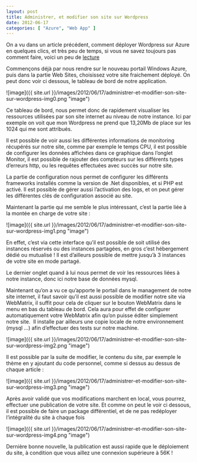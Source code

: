 ```yaml
---
layout: post
title: Administrer, et modifier son site sur Wordpress
date: 2012-06-17
categories: [ "Azure", "Web App" ]
---
```


On a vu dans un article précédent, comment déployer Wordpress sur Azure en quelques clics, et très peu de temps, si vous ne savez toujours pas comment faire, voici un peu de [lecture](http://blog.woivre.fr/Archives/2012/6/deployer-wordpress-sur-azure-en-3-clics-et-un-cafe-)

Commençons déjà par nous rendre sur le nouveau portail Windows Azure, puis dans la partie Web Sites, choisissez votre site fraichement déployé. On peut donc voir ci dessous, le tableau de bord de notre application.

![image]({{ site.url }}/images/2012/06/17/administrer-et-modifier-son-site-sur-wordpress-img0.png "image")

Ce tableau de bord, nous permet donc de rapidement visualiser les ressources utilisées par son site internet au niveau de notre instance. Ici par exemple on voit que mon Wordpress ne prend que 13,20Mb de place sur les 1024 qui me sont attribués.

Il est possible de voir aussi les différentes informations de monitoring récupérés sur notre site, comme par exemple le temps CPU, il est possible de configurer les données affichées dans ce graphique dans l’onglet Monitor, il est possible de rajouter des compteurs sur les différents types d’erreurs http, ou les requêtes effectuées avec succès sur notre site.

La partie de configuration nous permet de configurer les différents frameworks installés comme la version de .Net disponibles, et si PHP est activé. Il est possible de gérer aussi l’activation des logs, et on peut gérer les différentes clés de configuration associé au site.

Maintenant la partie qui me semble le plus intéressant, c’est la partie liée à la montée en charge de votre site :

![image]({{ site.url }}/images/2012/06/17/administrer-et-modifier-son-site-sur-wordpress-img1.png "image")

En effet, c’est via cette interface qu’il est possible de soit utilisé des instances réservés ou des instances partagées, en gros c’est hébergement dédié ou mutualisé ! Il est d’ailleurs possible de mettre jusqu’à 3 instances de votre site en mode partagé.

Le dernier onglet quand à lui nous permet de voir les ressources liées à notre instance, donc ici notre base de données mysql.

Maintenant qu’on a vu ce qu’apporte le portail dans le management de notre site internet, il faut savoir qu’il est aussi possible de modifier notre site via WebMatrix, il suffit pour cela de cliquer sur le bouton WebMatrix dans le menu en bas du tableau de bord. Cela aura pour effet de configurer automatiquement votre WebMatrix afin qu’on puisse éditer simplement notre site.  Il installe par ailleurs une copie locale de notre environnement (mysql …) afin d’effectuer des tests sur notre machine.

![image]({{ site.url }}/images/2012/06/17/administrer-et-modifier-son-site-sur-wordpress-img2.png "image")

Il est possible par la suite de modifier, le contenu du site, par exemple le thème en y ajoutant du code personnel, comme si dessus au dessus de chaque article :

![image]({{ site.url }}/images/2012/06/17/administrer-et-modifier-son-site-sur-wordpress-img3.png "image")

Après avoir validé que vos modifications marchent en local, vous pourrez, effectuer une publication de votre site. Et comme on peut le voir ci dessous, il est possible de faire un package différentiel, et de ne pas redéployer l’intégralité du site à chaque fois

![image]({{ site.url }}/images/2012/06/17/administrer-et-modifier-son-site-sur-wordpress-img4.png "image")

Dernière bonne nouvelle, la publication est aussi rapide que le déploiement du site, à condition que vous aillez une connexion supérieure à 56K !